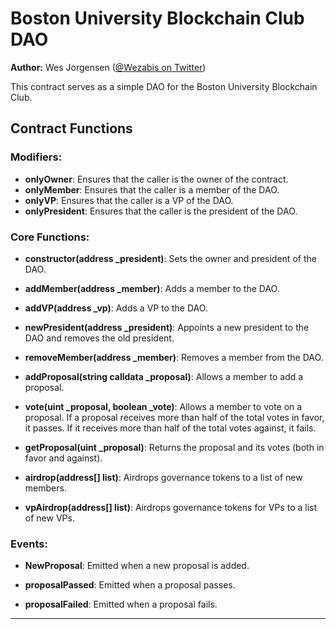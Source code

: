 # Boston University Blockchain Club DAO

**Author:** Wes Jorgensen ([@Wezabis on Twitter](https://twitter.com/Wezabis))

This contract serves as a simple DAO for the Boston University Blockchain Club.

## Contract Functions

### Modifiers:
- **onlyOwner**: Ensures that the caller is the owner of the contract.
- **onlyMember**: Ensures that the caller is a member of the DAO.
- **onlyVP**: Ensures that the caller is a VP of the DAO.
- **onlyPresident**: Ensures that the caller is the president of the DAO.

### Core Functions:

- **constructor(address _president)**: Sets the owner and president of the DAO.
  
- **addMember(address _member)**: Adds a member to the DAO.
  
- **addVP(address _vp)**: Adds a VP to the DAO.
  
- **newPresident(address _president)**: Appoints a new president to the DAO and removes the old president.
  
- **removeMember(address _member)**: Removes a member from the DAO.
  
- **addProposal(string calldata _proposal)**: Allows a member to add a proposal.
  
- **vote(uint _proposal, boolean _vote)**: Allows a member to vote on a proposal. If a proposal receives more than half of the total votes in favor, it passes. If it receives more than half of the total votes against, it fails.
  
- **getProposal(uint _proposal)**: Returns the proposal and its votes (both in favor and against).
  
- **airdrop(address[] list)**: Airdrops governance tokens to a list of new members.
  
- **vpAirdrop(address[] list)**: Airdrops governance tokens for VPs to a list of new VPs.

### Events:

- **NewProposal**: Emitted when a new proposal is added.
  
- **proposalPassed**: Emitted when a proposal passes.
  
- **proposalFailed**: Emitted when a proposal fails.

---
